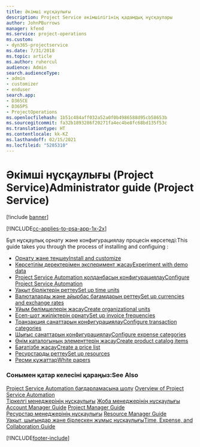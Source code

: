 ```yaml
---
title: Әкімші нұсқаулығы
description: Project Service әкімшілігінің қадамдық нұсқаулары
author: JohnPBurrows
manager: kfend
ms.service: project-operations
ms.custom:
- dyn365-projectservice
ms.date: 7/31/2018
ms.topic: article
ms.author: ruhercul
audience: Admin
search.audienceType:
- admin
- customizer
- enduser
search.app:
- D365CE
- D365PS
- ProjectOperations
ms.openlocfilehash: 1b51c484aff032a52a0f0b4986588d95cb58653b
ms.sourcegitcommit: fa32b1893286f20271fa4ec4be8fc68bd135f53c
ms.translationtype: HT
ms.contentlocale: kk-KZ
ms.lasthandoff: 02/15/2021
ms.locfileid: "5285310"
---
```

# <a name="administrator-guide-project-service"></a><span data-ttu-id="6037c-103">Әкімші нұсқаулығы (Project Service)</span><span class="sxs-lookup"><span data-stu-id="6037c-103">Administrator guide (Project Service)</span></span>

[!include [banner](../includes/psa-now-project-operations.md)]

[!INCLUDE[cc-applies-to-psa-app-1x-2x](../includes/cc-applies-to-psa-app-1x-2x.md)]

<span data-ttu-id="6037c-104">Бұл нұсқаулық орнату және конфигурациялау процесін көрсетеді:</span><span class="sxs-lookup"><span data-stu-id="6037c-104">This guide takes you through the process of installing and configuing :</span></span>  
  
- [<span data-ttu-id="6037c-105">Орнату және теңшеу</span><span class="sxs-lookup"><span data-stu-id="6037c-105">Install and customize</span></span>](install-customize.md)
- [<span data-ttu-id="6037c-106">Көрсетілім деректерімен эксперимент жасау</span><span class="sxs-lookup"><span data-stu-id="6037c-106">Experiment with demo data</span></span>](use-demo-data.md)
- [<span data-ttu-id="6037c-107">Project Service Automation қолданбасын конфигурациялау</span><span class="sxs-lookup"><span data-stu-id="6037c-107">Configure Project Service Automation</span></span>](configure.md)
- [<span data-ttu-id="6037c-108">Уақыт бірліктерін реттеу</span><span class="sxs-lookup"><span data-stu-id="6037c-108">Set up time units</span></span>](set-up-time-units.md)
- [<span data-ttu-id="6037c-109">Валюталарды және айырбас бағамдарын реттеу</span><span class="sxs-lookup"><span data-stu-id="6037c-109">Set up currencies and exchange rates</span></span>](set-up-currencies-exchange-rates.md)
- [<span data-ttu-id="6037c-110">Ұйым бөлімшелерін жасау</span><span class="sxs-lookup"><span data-stu-id="6037c-110">Create organizational units</span></span>](create-organizational-units.md)
- [<span data-ttu-id="6037c-111">Есеп-шот жиіліктерін орнату</span><span class="sxs-lookup"><span data-stu-id="6037c-111">Set up invoice frequencies</span></span>](set-up-invoice-frequencies.md)
- [<span data-ttu-id="6037c-112">Транзакция санаттарын конфигурациялау</span><span class="sxs-lookup"><span data-stu-id="6037c-112">Configure transaction categories</span></span>](configure-transaction-categories.md)
- [<span data-ttu-id="6037c-113">Шығыс санаттарын конфигурациялау</span><span class="sxs-lookup"><span data-stu-id="6037c-113">Configure expense categories</span></span>](configure-expense-categories.md)
- [<span data-ttu-id="6037c-114">Өнім каталогының элементтерін жасау</span><span class="sxs-lookup"><span data-stu-id="6037c-114">Create product catalog items</span></span>](create-product-catalog-items.md)
- [<span data-ttu-id="6037c-115">Бағатізбе жасау</span><span class="sxs-lookup"><span data-stu-id="6037c-115">Create a price list</span></span>](create-price-list.md)
- [<span data-ttu-id="6037c-116">Ресурстарды реттеу</span><span class="sxs-lookup"><span data-stu-id="6037c-116">Set up resources</span></span>](set-up-resources.md)
- [<span data-ttu-id="6037c-117">Ресми құжаттар</span><span class="sxs-lookup"><span data-stu-id="6037c-117">White papers</span></span>](white-papers.md)
  
### <a name="see-also"></a><span data-ttu-id="6037c-118">Сонымен қатар келесіні қараңыз:</span><span class="sxs-lookup"><span data-stu-id="6037c-118">See Also</span></span>  
 <span data-ttu-id="6037c-119">[Project Service Automation бағдарламасына шолу](../psa/overview.md)  </span><span class="sxs-lookup"><span data-stu-id="6037c-119">[Overview of Project Service Automation](../psa/overview.md)  </span></span>  
 <span data-ttu-id="6037c-120">[Тіркелгі менеджерінің нұсқаулығы](../psa/account-manager-guide.md) [Жоба менеджерінің нұсқаулығы](../psa/project-manager-guide.md) </span><span class="sxs-lookup"><span data-stu-id="6037c-120">[Account Manager Guide](../psa/account-manager-guide.md) [Project Manager Guide](../psa/project-manager-guide.md) </span></span>  
 <span data-ttu-id="6037c-121">[Ресурстар менеджерінің нұсқаулығы](../psa/resource-manager-guide.md) </span><span class="sxs-lookup"><span data-stu-id="6037c-121">[Resource Manager Guide](../psa/resource-manager-guide.md) </span></span>  
 [<span data-ttu-id="6037c-122">Уақыт, шығындар және бірлескен жұмыс нұсқаулығы</span><span class="sxs-lookup"><span data-stu-id="6037c-122">Time, Expense, and Collaboration Guide</span></span>](../psa/time-expense-collaboration-guide.md)


[!INCLUDE[footer-include](../includes/footer-banner.md)]